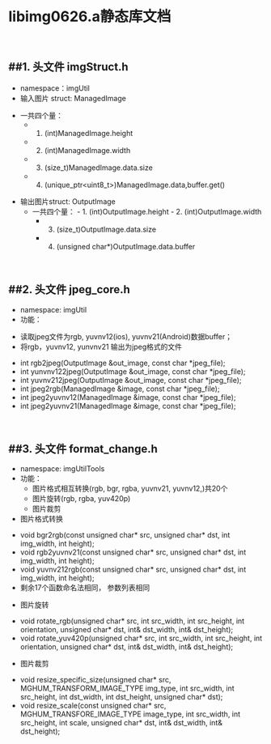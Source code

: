 libimg0626.a静态库文档
===========


<br />

##1. 头文件 imgStruct.h
-----------
+ namespace：imgUtil
+ 输入图片 struct: ManagedImage

 - 一共四个量：
     -  1. (int)ManagedImage.height
     -  2. (int)ManagedImage.width
     -  3. (size_t)ManagedImage.data.size
     -  4. (unique_ptr<uint8_t>)ManagedImage.data,buffer.get()


+ 输出图片struct: OutputImage
   -   一共四个量：
      -  1. (int)OutputImage.height
      -  2. (int)OutputImage.width 
       -  3. (size_t)OutputImage.data.size
       -  4. (unsigned char*)OutputImage.data.buffer

<br data-effect="nomal"/>

##2. 头文件 jpeg_core.h
------------
+ namespace:  imgUtil
+ 功能：
 - 读取jpeg文件为rgb, yuvnv12(ios), yuvnv21(Android)数据buffer；
 - 将rgb，yuvnv12, yunvnv21 输出为jpeg格式的文件
+ int rgb2jpeg(OutputImage &out_image, const char *jpeg_file);
+ int yunvnv122jpeg(OutputImage &out_image, const char *jpeg_file);
+ int yuvnv212jpeg(OutputImage &out_image, const char *jpeg_file);
+ int jpeg2rgb(ManagedImage &image, const char *jpeg_file);
+ int jpeg2yuvnv12(ManagedImage &image, const char *jpeg_file);
+ int jpeg2yuvnv21(ManagedImage &image, const char *jpeg_file);


<br data-effect="slide"/>

##3. 头文件 format_change.h
---------------------
+ namespace: imgUtilTools
+ 功能：
  - 图片格式相互转换(rgb, bgr, rgba, yuvnv21, yuvnv12,)共20个
  -  图片旋转(rgb, rgba, yuv420p)
  - 图片裁剪
+ 图片格式转换
 - void bgr2rgb(const unsigned char* src, unsigned char* dst, int img_width, int height);
 -  void rgb2yuvnv21(const unsigned char* src, unsigned char* dst, int img_width, int height);
 - void yuvnv212rgb(const unsigned char* src, unsigned char* dst, int img_width, int height);
 - 剩余17个函数命名法相同， 参数列表相同
+ 图片旋转
 -  void rotate_rgb(unsigned char* src, int src\_width, int src\_height, int orientation, unsigned char* dst, int& dst\_width, int& dst\_height);
 - void rotate_yuv420p(unsigned char* src, int src\_width, int src\_height, int orientation, unsigned char* dst, int& dst\_width, int& dst\_height);
+ 图片裁剪
 - void resize\_specific\_size(unsigned char* src, MGHUM_TRANSFORM_IMAGE_TYPE img_type, int src\_width, int src\_height, int dst\_width, int dst\_height, unsigned char* dst);
 - void resize\_scale(const unsigned char* src, MGHUM_TRANSFORE_IMAGE_TYPE image\_type, int src\_width, int src\_height, int scale, unsigned char* dst, int& dst\_width, int& dst\_height);


<br data-effect="turn"/>
